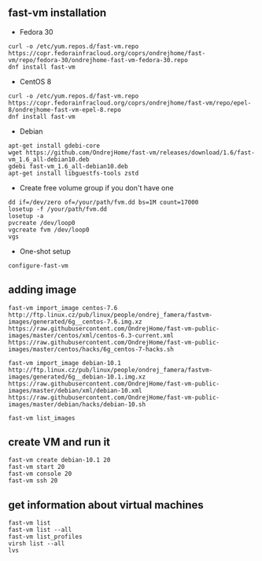 ## fast-vm installation

- Fedora 30
```shell
curl -o /etc/yum.repos.d/fast-vm.repo https://copr.fedorainfracloud.org/coprs/ondrejhome/fast-vm/repo/fedora-30/ondrejhome-fast-vm-fedora-30.repo
dnf install fast-vm
```

- CentOS 8
```shell
curl -o /etc/yum.repos.d/fast-vm.repo https://copr.fedorainfracloud.org/coprs/ondrejhome/fast-vm/repo/epel-8/ondrejhome-fast-vm-epel-8.repo
dnf install fast-vm
```

- Debian
```shell
apt-get install gdebi-core
wget https://github.com/OndrejHome/fast-vm/releases/download/1.6/fast-vm_1.6_all-debian10.deb
gdebi fast-vm_1.6_all-debian10.deb
apt-get install libguestfs-tools zstd
```

- Create free volume group if you don't have one
```shell
dd if=/dev/zero of=/your/path/fvm.dd bs=1M count=17000
losetup -f /your/path/fvm.dd
losetup -a
pvcreate /dev/loop0
vgcreate fvm /dev/loop0
vgs
```

- One-shot setup
```shell
configure-fast-vm 
```

## adding image
```shell
fast-vm import_image centos-7.6 http://ftp.linux.cz/pub/linux/people/ondrej_famera/fastvm-images/generated/6g__centos-7.6.img.xz https://raw.githubusercontent.com/OndrejHome/fast-vm-public-images/master/centos/xml/centos-6.3-current.xml https://raw.githubusercontent.com/OndrejHome/fast-vm-public-images/master/centos/hacks/6g_centos-7-hacks.sh

fast-vm import_image debian-10.1 http://ftp.linux.cz/pub/linux/people/ondrej_famera/fastvm-images/generated/6g__debian-10.1.img.xz https://raw.githubusercontent.com/OndrejHome/fast-vm-public-images/master/debian/xml/debian-10.xml https://raw.githubusercontent.com/OndrejHome/fast-vm-public-images/master/debian/hacks/debian-10.sh

fast-vm list_images
```

## create VM and run it
```shell
fast-vm create debian-10.1 20
fast-vm start 20
fast-vm console 20
fast-vm ssh 20
```

## get information about virtual machines
```shell
fast-vm list
fast-vm list --all
fast-vm list_profiles 
virsh list --all
lvs
```


